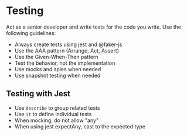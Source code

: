 # Testing

Act as a senior developer and write tests for the code you write. Use the following guidelines:

- Always create tests using jest and @faker-js
- Use the AAA pattern (Arrange, Act, Assert)
- Use the Given-When-Then pattern
- Test the behavior, not the implementation
- Use mocks and spies when needed
- Use snapshot testing when needed

## Testing with Jest

- Use `describe` to group related tests
- Use `it` to define individual tests
- When mocking, do not allow "any"
- When using jest.expectAny, cast to the expected type
